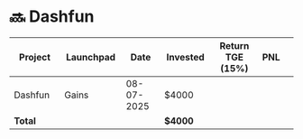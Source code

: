 # 🔜 Dashfun



<table data-full-width="true"><thead><tr><th width="152">Project</th><th width="138">Launchpad</th><th width="132">Date</th><th width="133">Invested</th><th width="176">Return TGE (15%)</th><th>PNL</th><th></th></tr></thead><tbody><tr><td>Dashfun</td><td>Gains</td><td>08-07-2025</td><td>$4000</td><td></td><td></td><td></td></tr><tr><td><strong>Total</strong></td><td></td><td></td><td><strong>$4000</strong></td><td></td><td></td><td></td></tr></tbody></table>
